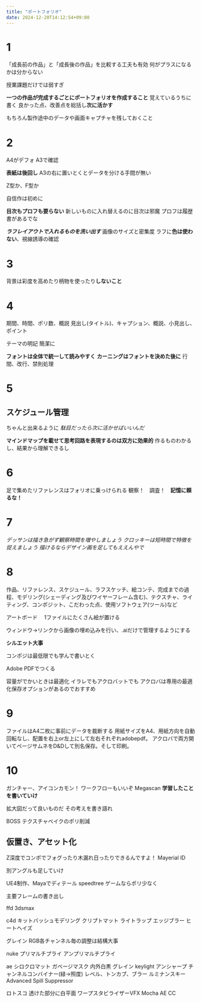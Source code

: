 ```yaml
---
title: "ポートフォリオ"
date: 2024-12-20T14:12:54+09:00
---
```

# 1

「成長前の作品」と「成長後の作品」を比較する工夫も有効
何がプラスになるかは分からない

授業課題だけでは弱すぎ

**一つの作品が完成するごとにポートフォリオを作成すること**
覚えているうちに書く
良かった点、改善点を総括し**次に活かす**

もちろん製作途中のデータや画面キャプチャを残しておくこと


# 2

A4がデフォ
A3で確認

**表紙は後回し**
A3の右に置いとくとデータを分ける手間が無い

Z型か、F型か

自信作は初めに

**目次もプロフも要らない**
新しいものに入れ替えるのに目次は邪魔
プロフは履歴書があるでな

***ラフレイアウトで入れるものを洗い出す***
画像のサイズと密集度
ラフに**色は使わない**、視線誘導の確認


# 3
背景は彩度を高めたり柄物を使ったり**しないこと**


# 4
期間、時間、ポリ数、概説
見出し(タイトル)、キャプション、概説、小見出し、ポイント

テーマの明記
簡潔に

**フォントは全体で統一して読みやすく**
**カーニングはフォントを決めた後に**
行間、改行、禁則処理


# 5

## スケジュール管理
ちゃんと出来るように
*駄目だったら次に活かせばいいんだ*

**マインドマップを載せて思考回路を表現するのは双方に効果的**
作るものわかるし、結果から理解できるし


# 6
足で集めたリファレンスはフォリオに乗っけられる
観察！　調査！　**記憶に頼るな！**


# 7
*デッサンは描き急がず観察時間を増やしましょう*
*クロッキーは短時間で特徴を捉えましょう*
*描けるならデザイン画を足してもええんやで*


# 8
作品、リファレンス、スケジュール、ラフスケッチ、絵コンテ、完成までの過程、モデリング(シェーディング及びワイヤーフレーム含む)、テクスチャ、ライティング、コンポジット、こだわった点、使用ソフトウェア(ツール)など

アートボード
　1ファイルにたくさん絵が置ける

ウィンドウ→リンクから画像の埋め込みを行い、.aiだけで管理するようにする

**シルエット大事**

コンポジは最低限でも学んで書いとく

Adobe PDFでつくる

容量がでかいときは最適化
イラレでもアクロバットでも
アクロバは専用の最適化保存オプションがあるのでおすすめ


# 9
ファイルはA4二枚に事前にデータを裁断する
用紙サイズをA4、用紙方向を自動回転なし、配置を右上or左上にして左右それぞれadobepdf。
アクロバで両方開いてページサムネをD&Dして別名保存。そして印刷。


# 10
ガンチャー、アイコンカモン！
ワークフローもいいぞ
Megascan
**学習したことを書いていけ**

拡大図だって良いものだ
その考えを書き語れ

BOSS
テクスチャベイクのポリ削減

## 仮置き、アセット化
Z深度でコンポでフォグったり木漏れ日ったりできるんですよ！
Mayerial ID

別アングルも足していけ

UE4制作、Mayaでディテール
speedtree
ゲームならポリ少なく

主要フレームの書き出し

ffd 3dsmax

c4d
キットバッシュモデリング
クリプトマット
ライトラップ
エッジブラー
ヒートヘイズ

グレイン
RGB各チャンネル毎の調整は結構大事

nuke
プリマルチプライ
アンプリマルチプライ

ae
シロクロマット
ガベージマスク
内外白黒
グレイン
keylight
アンシャープ
チャンネルコンバイナー(緑→照度)
レベル、トンカブ、ブラー
ルミナンスキー
Advanced Spill Suppressor

ロトスコ
透けた部分に白平面
ワープスタビライザーVFX
Mocha AE CC
